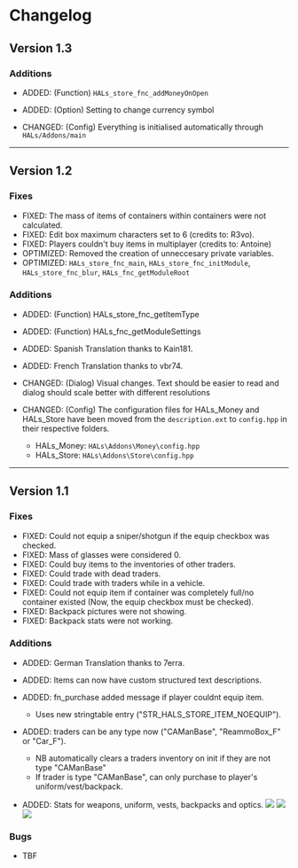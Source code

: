 # Changelog

## Version 1.3
### Additions
* ADDED: (Function) `HALs_store_fnc_addMoneyOnOpen`
* ADDED: (Option) Setting to change currency symbol

* CHANGED: (Config) Everything is initialised automatically through `HALs/Addons/main`
___
## Version 1.2
### Fixes
* FIXED: The mass of items of containers within containers were not calculated.
* FIXED: Edit box maximum characters set to 6 (credits to: R3vo).
* FIXED: Players couldn't buy items in multiplayer (credits to: Antoine)
* OPTIMIZED: Removed the creation of unneccesary private variables.
* OPTIMIZED: `HALs_store_fnc_main`, `HALs_store_fnc_initModule`, `HALs_store_fnc_blur`, `HALs_fnc_getModuleRoot`

### Additions
* ADDED: (Function) HALs_store_fnc_getItemType
* ADDED: (Function) HALs_fnc_getModuleSettings
* ADDED: Spanish Translation thanks to Kain181.
* ADDED: French Translation thanks to vbr74.

* CHANGED: (Dialog) Visual changes. Text should be easier to read and dialog should scale better with different resolutions
* CHANGED: (Config) The configuration files for HALs_Money and HALs_Store have been moved from the `description.ext` to `config.hpp` in their respective folders.
  * HALs_Money: `HALs\Addons\Money\config.hpp`
  * HALs_Store: `HALs\Addons\Store\config.hpp`
___
## Version 1.1
### Fixes
* FIXED: Could not equip a sniper/shotgun if the equip checkbox was checked.
* FIXED: Mass of glasses were considered 0.
* FIXED: Could buy items to the inventories of other traders.
* FIXED: Could trade with dead traders.
* FIXED: Could trade with traders while in a vehicle.
* FIXED: Could not equip item if container was completely full/no container existed (Now, the equip checkbox must be checked).
* FIXED: Backpack pictures were not showing.
* FIXED: Backpack stats were not working.

### Additions
* ADDED: German Translation thanks to 7erra.
* ADDED: Items can now have custom structured text descriptions. 
* ADDED: fn_purchase added message if player couldnt equip item.
  * Uses new stringtable entry ("STR_HALS_STORE_ITEM_NOEQUIP").
  
* ADDED: traders can be any type now ("CAManBase", "ReammoBox_F" or "Car_F").
  * NB automatically clears a traders inventory on init if they are not type "CAManBase"
  * If trader is type "CAManBase", can only purchase to player's uniform/vest/backpack.
  
* ADDED: Stats for weapons, uniform, vests, backpacks and optics.
![](http://i.imgur.com/piowiF0.jpg) ![](http://i.imgur.com/cXhrtyh.jpg) ![](http://i.imgur.com/LyaFDse.jpg)

### Bugs
* TBF
